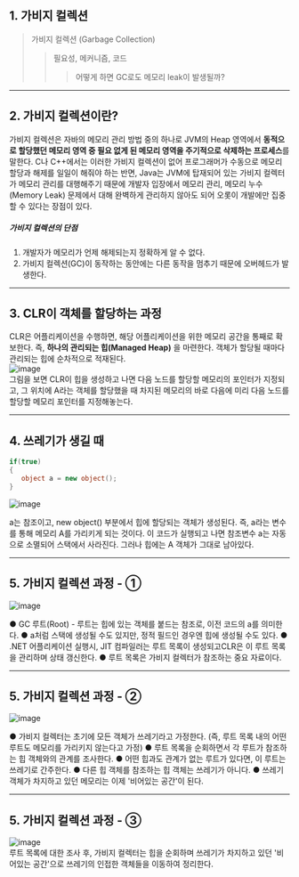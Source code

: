 ## 1. 가비지 컬렉션

> 가비지 컬렉션 (Garbage Collection)
>> 필요성, 메커니즘, 코드
>>> 어떻게 하면 GC로도 메모리 leak이 발생될까?    
---    
## 2. 가비지 컬렉션이란?
가비지 컬렉션은 자바의 메모리 관리 방법 중의 하나로 JVM의 Heap 영역에서 **동적으로 할당했던 메모리 영역 중 필요 없게 된 메모리 영역을 주기적으로 삭제하는 프로세스**를 말한다. C나 C++에서는 이러한 가비지 컬렉션이 없어 프로그래머가 수동으로 메모리 할당과 해제를 일일이 해줘야 하는 반면, Java는 JVM에 탑재되어 있는 가비지 컬렉터가 메모리 관리를 대행해주기 때문에 개발자 입장에서 메모리 관리, 메모리 누수(Memory Leak) 문제에서 대해 완벽하게 관리하지 않아도 되어 오롯이 개발에만 집중할 수 있다는 장점이 있다.    

 ##### 가비지 컬렉션의 단점
1. 개발자가 메모리가 언제 해제되는지 정확하게 알 수 없다.
2. 가비지 컬렉션(GC)이 동작하는 동안에는 다른 동작을 멈추기 때문에 오버헤드가 발생한다.

---

## 3. CLR이 객체를 할당하는 과정
CLR은 어플리케이션을 수행하면, 해당 어플리케이션을 위한 메모리 공간을 통째로 확보한다. 즉, **하나의 관리되는 힙(Managed Heap)** 을 마련한다. 객체가 할당될 때마다 관리되는 힙에 순차적으로 적재된다.  
![image](https://github.com/Oeuni/BigData/assets/100830777/81ad4adb-3419-4c00-bfa3-7d253681dc79)  
그림을 보면 CLR이 힙을 생성하고 나면 다음 노드를 할당할 메모리의 포인터가 지정되고, 그 위치에 A라는 객체를 할당했을 때 차지된 메모리의 바로 다음에 미리 다음 노드를 할당할 메모리 포인터를 지정해놓는다.

---

## 4. 쓰레기가 생길 때
```C#
if(true)
{
   object a = new object();
}
```

![image](https://github.com/Oeuni/BigData/assets/100830777/fe292b53-bc22-46db-9619-d2908f46d74a)

a는 참조이고, new object() 부분에서 힙에 할당되는 객체가 생성된다. 즉, a라는 변수를 통해 메모리 A를 가리키게 되는 것이다. 이 코드가 실행되고 나면 참조변수 a는 자동으로 소멸되어 스택에서 사라진다. 그러나 힙에는 A 객체가 그대로 남아있다.

---

## 5. 가비지 컬렉션 과정 - ①

![image](https://github.com/Oeuni/BigData/assets/100830777/b7dd87e3-8b0e-48e9-bcbb-83a19c50713b)  

● GC 루트(Root) - 루트는 힙에 있는 객체를 붙드는 참조로, 이전 코드의 a를 의미한다.
● a처럼 스택에 생성될 수도 있지만, 정적 필드인 경우엔 힙에 생성될 수도 있다.
● .NET 어플리케이션 실행시, JIT 컴파일러는 루트 목록이 생성되고CLR은 이 루트 목록을 관리하며 상태 갱신한다.
● 루트 목록은 가비지 컬렉터가 참조하는 중요 자료이다.  

---
## 5. 가비지 컬렉션 과정 - ②

![image](https://github.com/Oeuni/BigData/assets/100830777/285af0b3-02cb-4d36-aabd-a4a25da483b5)  

● 가비지 컬렉터는 초기에 모든 객체가 쓰레기라고 가정한다. (즉, 루트 목록 내의 어떤 루트도 메모리를 가리키지 않는다고 가정)
● 루트 목록을 순회하면서 각 루트가 참조하는 힙 객체와의 관계를 조사한다.
   ● 어떤 힙과도 관계가 없는 루트가 있다면, 이 루트는 쓰레기로 간주한다.
   ● 다른 힙 객체를 참조하는 힙 객체는 쓰레기가 아니다.
● 쓰레기 객체가 차지하고 있던 메모리는 이제 '비어있는 공간'이 된다.

---
## 5. 가비지 컬렉션 과정 - ③

![image](https://github.com/Oeuni/BigData/assets/100830777/ab50fddc-f986-4561-808d-cff02df9c489)  
루트 목록에 대한 조사 후, 가비지 컬렉터는 힙을 순회하며 쓰레기가 차지하고 있던 '비어있는 공간'으로 쓰레기의 인접한 객체들을 이동하여 정리한다.
